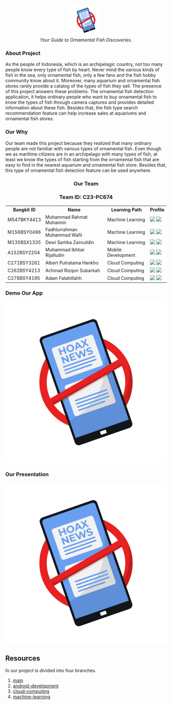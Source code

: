 

<div align="center">
  <img src="./img/Logo Verycheck.png" width="100" height="100"><br>
  <i>Your Guide to Ornamental Fish Discoveries.</i>
</div>


### About Project
As the people of Indonesia, which is an archipelagic country, not too many people know every type of fish by heart. Never mind the various kinds of fish in the sea, only ornamental fish, only a few fans and the fish hobby community know about it. Moreover, many aquarium and ornamental fish stores rarely provide a catalog of the types of fish they sell. The presence of this project answers these problems. The ornamental fish detection application, it helps ordinary people who want to buy ornamental fish to know the types of fish through camera captures and provides detailed information about these fish. Besides that, the fish type search recommendation feature can help increase sales at aquariums and ornamental fish stores.

### Our Why 
Our team made this project because they realized that many ordinary people are not familiar with various types of ornamental fish. Even though we as maritime citizens are in an archipelago with many types of fish, at least we know the types of fish starting from the ornamental fish that are easy to find in the nearest aquarium and ornamental fish store. Besides that, this type of ornamental fish detection feature can be used anywhere.


<div align="center">
  <h3>Our Team</h3>
  <h3>Team ID: C23-PC674</h3>
  <table align="center">
    <tr>
      <th>Bangkit ID</th>
      <th>Name</th>
      <th>Learning Path</th>
      <th>Profile</th>
    </tr>
    <tr>
      <td>M547BKY4413</td>
      <td>Muhammad Rahmat Muhaimin</td>
      <td>Machine Learning</td>
      <td>
        <a href="https://github.com/mrahmatmuhaimin"><img src="https://img.shields.io/badge/github-121013?style=for-the-badge&logo=github&logoColor=white"></a>
        <a href="https://www.linkedin.com/in/muhammad-rahmat-m-ba3b28136/"><img src="https://img.shields.io/badge/linkedin-%230077B5.svg?style=for-the-badge&logo=linkedin&logoColor=white"></a>
      </td>
    </tr>
    <tr>
      <td>M156BSY0496</td>
      <td>Fadhlurrahman Muhammad Wafii</td>
      <td>Machine Learning</td>
    <td>
        <a href="https://github.com/fdlrhmnwafii"><img src="https://img.shields.io/badge/github-121013?style=for-the-badge&logo=github&logoColor=white"></a>
        <a href="https://www.linkedin.com/in/fdlrhmnmw/"><img src="https://img.shields.io/badge/linkedin-%230077B5.svg?style=for-the-badge&logo=linkedin&logoColor=white"></a>
      </td>
    </tr>
    <tr>
      <td>M135BSX1335</td>
      <td>Dewi Sartika Zainuddin</td>
      <td>Machine Learning</td>
    <td>
        <a href="https://github.com/rossiannahutabarat"><img src="https://img.shields.io/badge/github-121013?style=for-the-badge&logo=github&logoColor=white"></a>
        <a href="https://www.linkedin.com/in/rossiannadewi/"><img src="https://img.shields.io/badge/linkedin-%230077B5.svg?style=for-the-badge&logo=linkedin&logoColor=white"></a>
      </td>
    </tr>
    <tr>
      <td>A152BSY2204</td>
      <td>Muhammad Ikhtiar Rijalludin</td>
      <td>Mobile Development</td>
 <td>
        <a href="[https://github.com/mrahmatmuhaimin](https://github.com/rijal1601)"><img src="https://img.shields.io/badge/github-121013?style=for-the-badge&logo=github&logoColor=white"></a>
        <a href="[http://linkedin.com/in/muhammad-rahmat-m-ba3b28136](https://www.linkedin.com/in/muhammad-ikhtiar-rijalludin-9a2742221?utm_source=share&utm_campaign=share_via&utm_content=profile&utm_medium=android_app )"><img src="https://img.shields.io/badge/linkedin-%230077B5.svg?style=for-the-badge&logo=linkedin&logoColor=white"></a>
      </td>
    </tr>
    <tr>
      <td>C271BSY3261</td>
      <td>Albert Putratama Hankho</td>
      <td>Cloud Computing</td>
   <td>
        <a href="https://github.com/loekem"><img src="https://img.shields.io/badge/github-121013?style=for-the-badge&logo=github&logoColor=white"></a>
        <a href="https://www.linkedin.com/in/mohammad-lukman-hakim-117a68272"><img src="https://img.shields.io/badge/linkedin-%230077B5.svg?style=for-the-badge&logo=linkedin&logoColor=white"></a>
      </td>
    </tr>
    <tr>
      <td>C262BSY4213</td>
      <td>Achmad Rizqon Subarkah</td>
      <td>Cloud Computing</td>
 <td>
        <a href="https://github.com/maschollan"><img src="https://img.shields.io/badge/github-121013?style=for-the-badge&logo=github&logoColor=white"></a>
        <a href="https://www.linkedin.com/in/kholan-m/"><img src="https://img.shields.io/badge/linkedin-%230077B5.svg?style=for-the-badge&logo=linkedin&logoColor=white"></a>
      </td>
    </tr>
    <tr>
      <td>C278BSY4195</td>
      <td>Adam Fatahillahh</td>
      <td>Cloud Computing</td>
 <td>
        <a href="https://github.com/maschollan"><img src="https://img.shields.io/badge/github-121013?style=for-the-badge&logo=github&logoColor=white"></a>
        <a href="https://www.linkedin.com/in/kholan-m/"><img src="https://img.shields.io/badge/linkedin-%230077B5.svg?style=for-the-badge&logo=linkedin&logoColor=white"></a>
      </td>
    </tr>
  </table>
</div>

### Demo Our App
<p align="center">
  <a href="https://www.youtube.com/watch?v=MLo4IgjOO7Q">
    <img src="./img/Logo Verycheck.png" alt="YouTube Video" />
  </a>
</p>

### Our Presentation
<p align="center">
  <a href="https://www.youtube.com/watch?v=GOElbi0PYsk">
    <img src="./img/Logo Verycheck.png" alt="YouTube Video" />
  </a>
</p>

## Resources
In our project is divided into four branches.

1. [main](https://github.com/fdlrhmnwafii/VeriCheck/tree/main)
2. [android-development](https://github.com/fdlrhmnwafii/VeriCheck/tree/MD)
3. [cloud-computing](https://github.com/fdlrhmnwafii/VeriCheck/tree/CC)
4. [machine-learning](https://github.com/fdlrhmnwafii/VeriCheck/tree/ML)

